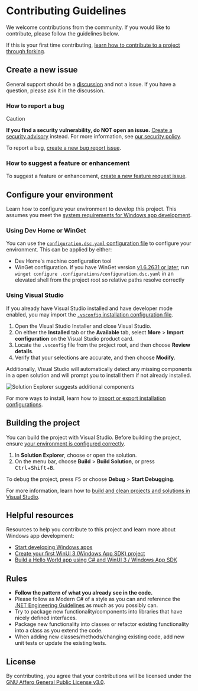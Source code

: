 # Contributing Guidelines

We welcome contributions from the community. If you would like to contribute, please follow the guidelines below.

If this is your first time contributing, [learn how to contribute to a project through forking](https://docs.github.com/en/get-started/exploring-projects-on-github/contributing-to-a-project).

## Create a new issue

General support should be a [discussion](https://github.com/RyanLua/FluentAutoClicker/discussions) and not a issue. If you have a question, please ask it in the discussion.

### How to report a bug

> [!CAUTION]
> **If you find a security vulnerability, do NOT open an issue.** [Create a security advisory](https://docs.github.com/en/code-security/security-advisories/working-with-repository-security-advisories/creating-a-repository-security-advisory#creating-a-security-advisory) instead. For more information, see [our security policy](https://github.com/RyanLua/FluentAutoClicker?tab=security-ov-file#readme).

To report a bug, [create a new bug report issue](https://github.com/RyanLua/FluentAutoClicker/issues/new?template=bug_report.yml).

### How to suggest a feature or enhancement

To suggest a feature or enhancement, [create a new feature request issue](https://github.com/RyanLua/FluentAutoClicker/issues/new?template=feature_request.yml).

## Configure your environment

Learn how to configure your environment to develop this project. This assumes you meet the [system requirements for Windows app development](https://learn.microsoft.com/en-us/windows/apps/windows-app-sdk/system-requirements).

### Using Dev Home or WinGet

You can use the [`configuration.dsc.yaml` configuration file](../.configurations/configuration.dsc.yaml) to configure your environment. This can be applied by either:

* Dev Home's machine configuration tool
* WinGet configuration. If you have WinGet version [v1.6.2631 or later](https://github.com/microsoft/winget-cli/releases), run `winget configure .configurations/configuration.dsc.yaml` in an elevated shell from the project root so relative paths resolve correctly

### Using Visual Studio

If you already have Visual Studio installed and have developer mode enabled, you may import the [`.vsconfig` installation configuration file](../.vsconfig).

1. Open the Visual Studio Installer and close Visual Studio.
1. On either the **Installed** tab or the **Available** tab, select **More** > **Import configuration** on the Visual Studio product card.
1. Locate the `.vsconfig` file from the project root, and then choose **Review details**.
1. Verify that your selections are accurate, and then choose **Modify**.

Additionally, Visual Studio will automatically detect any missing components in a open solution and will prompt you to install them if not already installed.

![Solution Explorer suggests additional components](https://learn.microsoft.com/en-us/visualstudio/install/media/vs-2019/solution-explorer-config-file.png?view=vs-2022)

For more ways to install, learn how to [import or export installation configurations](https://learn.microsoft.com/en-us/visualstudio/install/import-export-installation-configurations?view=vs-2022).

## Building the project

You can build the project with Visual Studio. Before building the project, ensure [your environment is configured correctly](#configure-your-environment).

1. In **Solution Explorer**, choose or open the solution.
1. On the menu bar, choose **Build** > **Build Solution**, or press <kbd>Ctrl</kbd>+<kbd>Shift</kbd>+<kbd>B</kbd>.

To debug the project, press <kbd>F5</kbd> or choose **Debug** > **Start Debugging**.

For more information, learn how to [build and clean projects and solutions in Visual Studio](https://learn.microsoft.com/en-us/visualstudio/install/import-export-installation-configurations?view=vs-2022).

## Helpful resources

Resources to help you contribute to this project and learn more about Windows app development:

* [Start developing Windows apps](https://learn.microsoft.com/en-us/windows/apps/get-started/start-here)
* [Create your first WinUI 3 (Windows App SDK) project](https://learn.microsoft.com/en-us/windows/apps/winui/winui3/create-your-first-winui3-app)
* [Build a Hello World app using C# and WinUI 3 / Windows App SDK](https://learn.microsoft.com/en-us/windows/apps/how-tos/hello-world-winui3)

## Rules

* **Follow the pattern of what you already see in the code.**
* Please follow as Modern C# of a style as you can and reference the [.NET Engineering Guidelines](https://github.com/dotnet/aspnetcore/wiki/Engineering-guidelines) as much as you possibly can.
* Try to package new functionality/components into libraries that have nicely defined interfaces.
* Package new functionality into classes or refactor existing functionality into a class as you extend the code.
* When adding new classes/methods/changing existing code, add new unit tests or update the existing tests.

## License

By contributing, you agree that your contributions will be licensed under the [GNU Affero General Public License v3.0](https://github.com/RyanLua/FluentAutoClicker?tab=AGPL-3.0-1-ov-file#readme).
